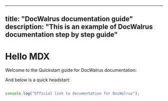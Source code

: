 ***

## title: "DocWalrus documentation guide" description: "This is an example of DocWalrus documentation step by step guide"

# Hello MDX

Welcome to the Quickstart guide for DocWalrus documentation:

And below is a quick headstart:

```js

console.log("Official link to documentation for DocWalrus");
```
